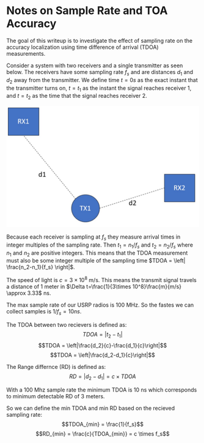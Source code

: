 # Notes on Sample Rate and TOA Accuracy

The goal of this writeup is to investigate the effect of sampling rate on the accuracy localization using time difference of arrival (TDOA) measurements. 

Consider a system with two receivers and a single transmitter as seen below. The receivers have some sampling rate $f_s$ and are distances $d_1$ and $d_2$ away from the transmitter. We define time $t=0s$ as the exact instant that the transmitter turns on, $t=t_1$ as the instant the signal reaches receiver 1, and $t=t_2$ as the time that the signal reaches receiver 2.  

![Examples](./images/image1.jpg)

Because each receiver is sampling at $f_s$ they measure arrival times in integer multiples of the sampling rate. Then $t_1 = n_1 / f_s$ and $t_2 = n_2 / f_s$ where $n_1$ and $n_2$ are positive integers. This means that the TDOA  measurement must also be some integer multiple of the sampling time $TDOA = \left| \frac{n_2-n_1}{f_s} \right|$. 

The speed of light is $c=3\times 10^8$ m/s. This means the transmit signal travels a distance of $1$ meter in $\Delta t=\frac{1}{3\times 10^8}\frac{m}{m/s} \approx 3.33$ ns. 

The max sample rate of our USRP radios is 100 MHz. So the fastes we can collect samples is $1/f_s = 10 ns$.  

The TDOA between two recievers is defined as: 
$$TDOA = |t_2-t_1|$$
$$TDOA = \left|\frac{d_2}{c}-\frac{d_1}{c}\right|$$
$$TDOA = \left|\frac{d_2-d_1}{c}\right|$$

The Range differnce (RD) is defined as:
$$RD = \left|d_2-d_1\right| = c \times TDOA$$

With a 100 Mhz sample rate the minimum TDOA is 10 ns which corresponds to minimum detectable RD of 3 meters. 

So we can define the min TDOA and min RD based on the recieved sampling rate:
$$TDOA_{min} = \frac{1}{f_s}$$
$$RD_{min} = \frac{c}{TDOA_{min}} = c \times f_s$$

